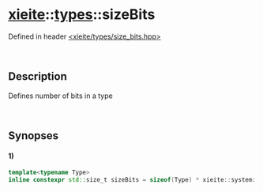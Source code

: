 # [xieite](../../xieite.md)\:\:[types](../../types.md)\:\:sizeBits
Defined in header [<xieite/types/size_bits.hpp>](../../../include/xieite/types/size_bits.hpp)

&nbsp;

## Description
Defines number of bits in a type

&nbsp;

## Synopses
#### 1)
```cpp
template<typename Type>
inline constexpr std::size_t sizeBits = sizeof(Type) * xieite::system::byteBits;
```

